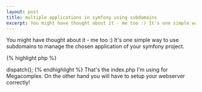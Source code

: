 ```yaml
--- 
layout: post
title: multiple applications in symfony using subdomains
excerpt: You might have thought about it - me too :) It's one simple way to use subdomains to manage the chosen application of your symfony project.
---
```

You might have thought about it - me too :) It's one simple way to use subdomains to manage the chosen application of your symfony project.

{% highlight php %}
<?php

require_once(dirname(__FILE__).'/../config/ProjectConfiguration.class.php');

switch ($_SERVER['HTTP_HOST'])
{
  case 'backend.megacomplex.de':
    $configuration = ProjectConfiguration::getApplicationConfiguration(
      'backend',
      'prod',
      false);
  break;

  case 'mkt.megacomplex.de':
    $configuration = ProjectConfiguration::getApplicationConfiguration(
      'mkt',
      'prod',
      false);
  break;

  case 'nopaste.megacomplex.de':
    $configuration = ProjectConfiguration::getApplicationConfiguration(
      'nopaste',
      'prod',
      false);
  break;

  default:
    $configuration = ProjectConfiguration::getApplicationConfiguration(
      'game',
      'prod',
      false);
  break;
}

sfContext::createInstance($configuration)->dispatch();
{% endhighlight %}

That's the index.php I'm using for Megacomplex. On the other hand you will have to setup your webserver correctly!

